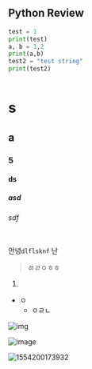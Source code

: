 ## Python Review



```python
test = 1
print(test)
a, b = 1,2
print(a,b)
test2 = "test string"
print(test2)

```



```

```

# s

## a

### 5

#### ds

##### asd

###### sdf

```

```

안녕`dlflsknf` 난 

> ㅀㄹㅇㅎㅎ

1. 

- ㅇ
  - ㅇㄹㄴ



![img](https://datascienceschool.net/upfiles/6b6900ff54194f87b8e72db23b340165.png)

![image](https://user-images.githubusercontent.com/48499094/55394886-582a0d00-557b-11e9-9163-67ec764fb032.png)

![1554200173932](C:\Users\Administrator\AppData\Roaming\Typora\typora-user-images\1554200173932.png)